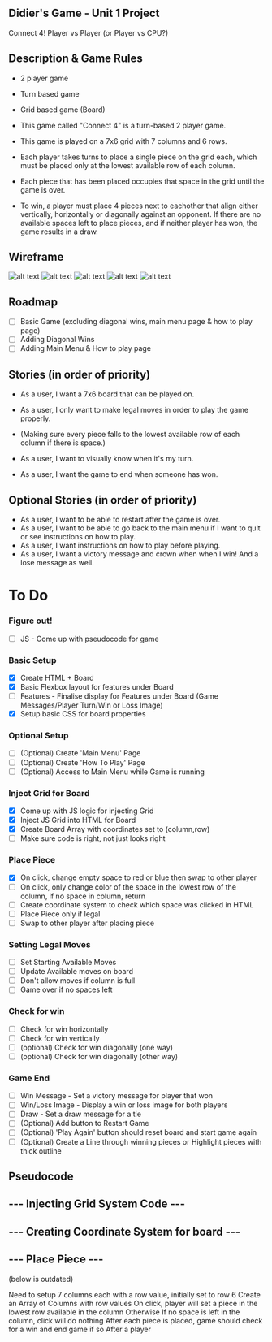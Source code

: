 ## Didier's Game - Unit 1 Project

Connect 4!
Player vs Player
(or Player vs CPU?)

## Description & Game Rules

- 2 player game
- Turn based game
- Grid based game (Board)

- This game called "Connect 4" is a turn-based 2 player game.
- This game is played on a 7x6 grid with 7 columns and 6 rows.

- Each player takes turns to place a single piece on the grid each, which must be placed only at the lowest available row of each column.
- Each piece that has been placed occupies that space in the grid until the game is over.

- To win, a player must place 4 pieces next to eachother that align either vertically, horizontally or diagonally against an opponent.
  If there are no available spaces left to place pieces, and if neither player has won, the game results in a draw.

## Wireframe

![alt text](docs/wireframe/wire-frame-overview.png)
![alt text](docs/wireframe/wire-frame-1-main-menu.png)
![alt text](docs/wireframe/wire-frame-2-how-to-play.png)
![alt text](docs/wireframe/wire-frame-3-game-UI.png)
![alt text](docs/wireframe/wire-frame-4-example-win.png)

## Roadmap

- [ ] Basic Game (excluding diagonal wins, main menu page & how to play page)
- [ ] Adding Diagonal Wins
- [ ] Adding Main Menu & How to play page

## Stories (in order of priority)

- As a user, I want a 7x6 board that can be played on.
- As a user, I only want to make legal moves in order to play the game properly.
- (Making sure every piece falls to the lowest available row of each column if there is space.)

- As a user, I want to visually know when it's my turn.
- As a user, I want the game to end when someone has won.

## Optional Stories (in order of priority)

- As a user, I want to be able to restart after the game is over.
- As a user, I want to be able to go back to the main menu if I want to quit or see instructions on how to play.
- As a user, I want instructions on how to play before playing.
- As a user, I want a victory message and crown when when I win! And a lose message as well.

# To Do

### Figure out!

- [ ] JS - Come up with pseudocode for game

### Basic Setup

- [x] Create HTML + Board
- [x] Basic Flexbox layout for features under Board
- [ ] Features - Finalise display for Features under Board (Game Messages/Player Turn/Win or Loss Image)
- [x] Setup basic CSS for board properties

### Optional Setup

- [ ] (Optional) Create 'Main Menu' Page
- [ ] (Optional) Create 'How To Play' Page
- [ ] (Optional) Access to Main Menu while Game is running

### Inject Grid for Board

- [x] Come up with JS logic for injecting Grid
- [x] Inject JS Grid into HTML for Board
- [x] Create Board Array with coordinates set to (column,row)
- [ ] Make sure code is right, not just looks right

### Place Piece

- [x] On click, change empty space to red or blue then swap to other player
- [ ] On click, only change color of the space in the lowest row of the column, if no space in column, return
- [ ] Create coordinate system to check which space was clicked in HTML
- [ ] Place Piece only if legal
- [ ] Swap to other player after placing piece

### Setting Legal Moves

- [ ] Set Starting Available Moves
- [ ] Update Available moves on board
- [ ] Don't allow moves if column is full
- [ ] Game over if no spaces left

### Check for win

- [ ] Check for win horizontally
- [ ] Check for win vertically
- [ ] (optional) Check for win diagonally (one way)
- [ ] (optional) Check for win diagonally (other way)

### Game End

- [ ] Win Message - Set a victory message for player that won
- [ ] Win/Loss Image - Display a win or loss image for both players
- [ ] Draw - Set a draw message for a tie
- [ ] (Optional) Add button to Restart Game
- [ ] (Optional) 'Play Again' button should reset board and start game again
- [ ] (Optional) Create a Line through winning pieces or Highlight pieces with thick outline

## Pseudocode

## --- Injecting Grid System Code ---

## --- Creating Coordinate System for board ---

## --- Place Piece ---

(below is outdated)

Need to setup 7 columns each with a row value, initially set to row 6
Create an Array of Columns with row values
On click, player will set a piece in the lowest row available in the column
Otherwise If no space is left in the column, click will do nothing
After each piece is placed, game should check for a win and end game if so
After a player
